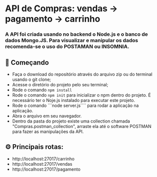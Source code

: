 # API de Compras: vendas -> pagamento -> carrinho
### A API foi criada usando no backend o Node.js e o banco de dados Mongo.JS. Para visualizar e manipular os dados recomenda-se o uso do POSTAMAN ou INSOMNIA. 
## 🚀 Começando
- Faça o download do repositório através do arquivo zip ou do terminal usando o git clone;
- Acesse o diretório do projeto pelo seu terminal;
- Rode o comando  ``` npm install ```
- Rode o comando ``` npm init ``` para inicializar o npm dentro do projeto. É necessário ter o Noje.js instalado para executar este projeto.
- Rode o comando ```node server.js```` para rodar a aplicação na aplicação. 
- Abra o arquivo em seu navegador.
- Dentro da pasta do projeto existe uma collection chamada "Compras.postman_collection", arraste ela até o software POSTMAN para fazer as manipulações da API.

## ⚙️ Principais rotas:
* http://localhost:27017/carrinho
* http://localhost:27017/vendas
* http://localhost:27017/pagamento



